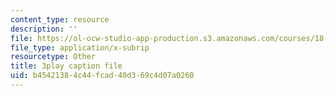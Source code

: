 ```yaml
---
content_type: resource
description: ''
file: https://ol-ocw-studio-app-production.s3.amazonaws.com/courses/18-01sc-single-variable-calculus-fall-2010/b45421384c44fcad40d369c4d07a0260_--lPz7VFnKI.srt
file_type: application/x-subrip
resourcetype: Other
title: 3play caption file
uid: b4542138-4c44-fcad-40d3-69c4d07a0260
---
```

